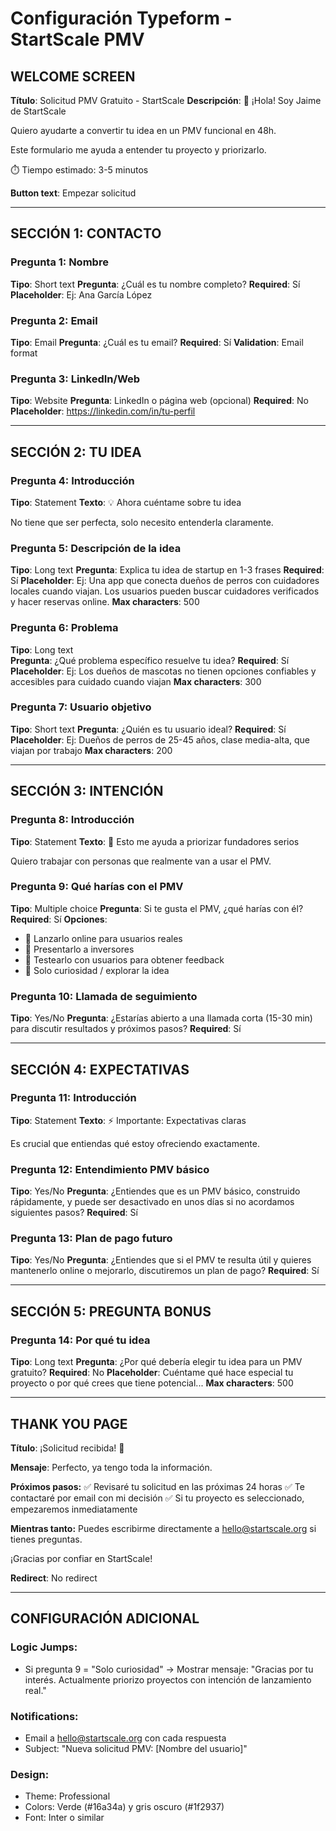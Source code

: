 # Configuración Typeform - StartScale PMV

## WELCOME SCREEN
**Título**: Solicitud PMV Gratuito - StartScale
**Descripción**: 
👋 ¡Hola! Soy Jaime de StartScale

Quiero ayudarte a convertir tu idea en un PMV funcional en 48h.

Este formulario me ayuda a entender tu proyecto y priorizarlo.

⏱️ Tiempo estimado: 3-5 minutos

**Button text**: Empezar solicitud

---

## SECCIÓN 1: CONTACTO

### Pregunta 1: Nombre
**Tipo**: Short text
**Pregunta**: ¿Cuál es tu nombre completo?
**Required**: Sí
**Placeholder**: Ej: Ana García López

### Pregunta 2: Email  
**Tipo**: Email
**Pregunta**: ¿Cuál es tu email?
**Required**: Sí
**Validation**: Email format

### Pregunta 3: LinkedIn/Web
**Tipo**: Website
**Pregunta**: LinkedIn o página web (opcional)
**Required**: No
**Placeholder**: https://linkedin.com/in/tu-perfil

---

## SECCIÓN 2: TU IDEA

### Pregunta 4: Introducción
**Tipo**: Statement
**Texto**: 
💡 Ahora cuéntame sobre tu idea

No tiene que ser perfecta, solo necesito entenderla claramente.

### Pregunta 5: Descripción de la idea
**Tipo**: Long text
**Pregunta**: Explica tu idea de startup en 1-3 frases
**Required**: Sí
**Placeholder**: Ej: Una app que conecta dueños de perros con cuidadores locales cuando viajan. Los usuarios pueden buscar cuidadores verificados y hacer reservas online.
**Max characters**: 500

### Pregunta 6: Problema
**Tipo**: Long text  
**Pregunta**: ¿Qué problema específico resuelve tu idea?
**Required**: Sí
**Placeholder**: Ej: Los dueños de mascotas no tienen opciones confiables y accesibles para cuidado cuando viajan
**Max characters**: 300

### Pregunta 7: Usuario objetivo
**Tipo**: Short text
**Pregunta**: ¿Quién es tu usuario ideal?
**Required**: Sí
**Placeholder**: Ej: Dueños de perros de 25-45 años, clase media-alta, que viajan por trabajo
**Max characters**: 200

---

## SECCIÓN 3: INTENCIÓN

### Pregunta 8: Introducción
**Tipo**: Statement
**Texto**: 
🎯 Esto me ayuda a priorizar fundadores serios

Quiero trabajar con personas que realmente van a usar el PMV.

### Pregunta 9: Qué harías con el PMV
**Tipo**: Multiple choice
**Pregunta**: Si te gusta el PMV, ¿qué harías con él?
**Required**: Sí
**Opciones**:
- 🚀 Lanzarlo online para usuarios reales
- 💼 Presentarlo a inversores
- 🧪 Testearlo con usuarios para obtener feedback
- 🤔 Solo curiosidad / explorar la idea

### Pregunta 10: Llamada de seguimiento
**Tipo**: Yes/No
**Pregunta**: ¿Estarías abierto a una llamada corta (15-30 min) para discutir resultados y próximos pasos?
**Required**: Sí

---

## SECCIÓN 4: EXPECTATIVAS

### Pregunta 11: Introducción
**Tipo**: Statement
**Texto**: 
⚡ Importante: Expectativas claras

Es crucial que entiendas qué estoy ofreciendo exactamente.

### Pregunta 12: Entendimiento PMV básico
**Tipo**: Yes/No
**Pregunta**: ¿Entiendes que es un PMV básico, construido rápidamente, y puede ser desactivado en unos días si no acordamos siguientes pasos?
**Required**: Sí

### Pregunta 13: Plan de pago futuro
**Tipo**: Yes/No
**Pregunta**: ¿Entiendes que si el PMV te resulta útil y quieres mantenerlo online o mejorarlo, discutiremos un plan de pago?
**Required**: Sí

---

## SECCIÓN 5: PREGUNTA BONUS

### Pregunta 14: Por qué tu idea
**Tipo**: Long text
**Pregunta**: ¿Por qué debería elegir tu idea para un PMV gratuito?
**Required**: No
**Placeholder**: Cuéntame qué hace especial tu proyecto o por qué crees que tiene potencial...
**Max characters**: 500

---

## THANK YOU PAGE

**Título**: ¡Solicitud recibida! 🎉

**Mensaje**:
Perfecto, ya tengo toda la información.

**Próximos pasos:**
✅ Revisaré tu solicitud en las próximas 24 horas
✅ Te contactaré por email con mi decisión
✅ Si tu proyecto es seleccionado, empezaremos inmediatamente

**Mientras tanto:**
Puedes escribirme directamente a hello@startscale.org si tienes preguntas.

¡Gracias por confiar en StartScale!

**Redirect**: No redirect

---

## CONFIGURACIÓN ADICIONAL

### Logic Jumps:
- Si pregunta 9 = "Solo curiosidad" → Mostrar mensaje: "Gracias por tu interés. Actualmente priorizo proyectos con intención de lanzamiento real."

### Notifications:
- Email a hello@startscale.org con cada respuesta
- Subject: "Nueva solicitud PMV: [Nombre del usuario]"

### Design:
- Theme: Professional
- Colors: Verde (#16a34a) y gris oscuro (#1f2937)
- Font: Inter o similar 